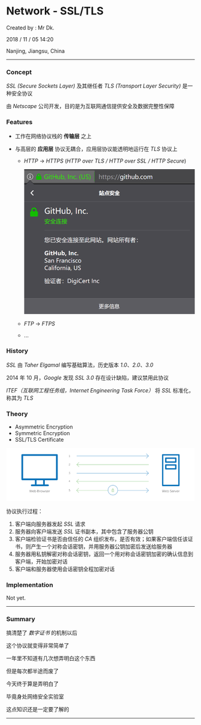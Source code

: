 # Network - SSL/TLS

Created by : Mr Dk.

2018 / 11 / 05 14:20

Nanjing, Jiangsu, China

---

### Concept

_SSL (Secure Sockets Layer)_ 及其继任者 _TLS (Transport Layer Security)_ 是一种安全协议

由 _Netscape_ 公司开发，目的是为互联网通信提供安全及数据完整性保障

### Features

* 工作在网络协议栈的 __传输层__ 之上
* 与高层的 __应用层__ 协议无耦合，应用层协议能透明地运行在 _TLS_ 协议上

  * _HTTP_ &rarr; _HTTPS_ (_HTTP over TLS / HTTP over SSL / HTTP Secure_)

    ![https](../img/https.png)

  * _FTP_ &rarr; _FTPS_

  * ...

### History

_SSL_ 由 _Taher Elgamal_ 编写基础算法，历史版本 _1.0_、_2.0_、_3.0_

2014 年 10 月，_Google_ 发现 _SSL 3.0_ 存在设计缺陷，建议禁用此协议

_ITEF（互联网工程任务组，Internet Engineering Task Force）_ 将 _SSL_ 标准化，称其为 _TLS_

### Theory

* Asymmetric Encryption
* Symmetric Encryption
* SSL/TLS Certificate

![ssl/tls](../img/ssl.png)

协议执行过程：

1. 客户端向服务器发起 _SSL_ 请求
2. 服务器向客户端发送 _SSL_ 证书副本，其中包含了服务器公钥
3. 客户端检验证书是否由信任的 _CA_ 组织发布，是否有效；如果客户端信任该证书，则产生一个对称会话密钥，并用服务器公钥加密后发送给服务器
4. 服务器用私钥解密对称会话密钥，返回一个用对称会话密钥加密的确认信息到客户端，开始加密对话
5. 客户端和服务器使用会话密钥全程加密对话

### Implementation

Not yet.

---

### Summary

搞清楚了 _数字证书_ 的机制以后

这个协议就变得非常简单了

一年里不知道有几次想弄明白这个东西

但是每次都半途而废了

今天终于算是弄明白了

毕竟身处网络安全实验室

这点知识还是一定要了解的

---


